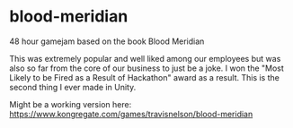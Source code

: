 # blood-meridian
48 hour gamejam based on the book Blood Meridian

This was extremely popular and well liked among our employees but was also so far from the core of our business to just be a joke. I won the "Most Likely to be Fired as a Result of Hackathon" award as a result. This is the second thing I ever made in Unity. 

Might be a working version here: https://www.kongregate.com/games/travisnelson/blood-meridian
